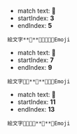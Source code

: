 
- match text: **💩**
- startIndex: **3**
- endIndex: **5**

```
絵文字**💩**💫💩💫💩💫Emoji

```



- match text: **💩**
- startIndex: **7**
- endIndex: **9**

```
絵文字💩💫**💩**💫💩💫Emoji

```



- match text: **💩**
- startIndex: **11**
- endIndex: **13**

```
絵文字💩💫💩💫**💩**💫Emoji

```

